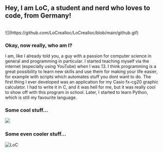 ## Hey, I am LoC, a student and nerd who loves to code, from Germany!

<br />
![](https://github.com/LoCrealloc/LoCrealloc/blob/main/github.gif)
<br />

### Okay, now really, who am I?

I am, like I already told you, a guy with a passion for computer science in general and programming in particular. I started teaching myself via the internet (especially using YouTube) when I was 13. I think programming is a great possibility to learn new skills and use them for making your life easier, for example with scripts which automates stuff you dont want to do.
The first thing I ever developed was an application for my Casio fx-cg20 graphic calculator. I had to write it in C, and it was hell for me, but it was really cool to show off with this program in school. Later, I started to learn Python, which is still my favourite language. 

### Some cool stuff...
<img src = "https://github-readme-stats.vercel.app/api/top-langs/?username=LoCrealloc&layout=compact&theme=gotham">

### Some even cooler stuff...
<p align="left"> <img src="https://github-readme-stats.vercel.app/api?username=LoCrealloc&show_icons=true&theme=gotham" alt="LoC" />
